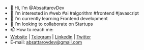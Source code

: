 - 👋 Hi, I’m @AbsattarovDev
- 👀 I’m interested in #web #ai #algorithm #frontend #javascript
- 🌱 I’m currently learning Frontend development
- 💞️ I’m looking to collaborate on Startups
- 📫 How to reach me:
- [Website](https://absattarov.uz/) | [Telegram](https://www.t.me/absattarovdev/) | [Linkedin](https://www.linkedin.com/in/absattarovdev/) | [Twitter](https://www.twitter.com/in/absattarovdev/)
- E-mail: absattarovdev@gmail.com

<!---
AbsattarovDev/AbsattarovDev is a ✨ special ✨ repository because its `README.md` (this file) appears on your GitHub profile.
You can click the Preview link to take a look at your changes.
--->
